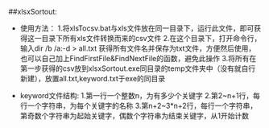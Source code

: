 
##xlsxSortout:

- 使用方法：
1.将xlsTocsv.bat与xls文件放在同一目录下，运行此文件，即可获得这一目录下所有xls文件转换而来的csv文件
2.在这个目录下，打开命令行，输入dir /b /a:-d > all.txt 获得所有文件名并保存为txt文件，方便然后使用，也可以自己加上FindFirstFile&FindNextFile的函数，避免此操作
3.将所有在第一步获得的csv放到xlsxSortout.exe同目录的temp文件夹中（没有就自行新建），放置all.txt,keyword.txt于exe的同目录

- keyword文件结构:
1.第一行一个整数n，为有多少个关键字
2.第2~n+1行，每行一个字符串，为每个关键字的名称
3.第n+2~3*n+2行，每行一个字符串，第奇数个字符串为起始关键字，偶数个字符串为结束关键字，从1开始计数

